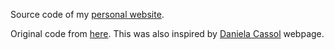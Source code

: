 Source code of my <a href="https://agustinadefrancesco.github.io/"> personal website</a>.

Original code from <a href="https://github.com/WesleyyC/wesleyyc.github.io"> here</a>. This was also inspired by <a href="https://www.dcassol.com/"> Daniela Cassol</a> webpage.
